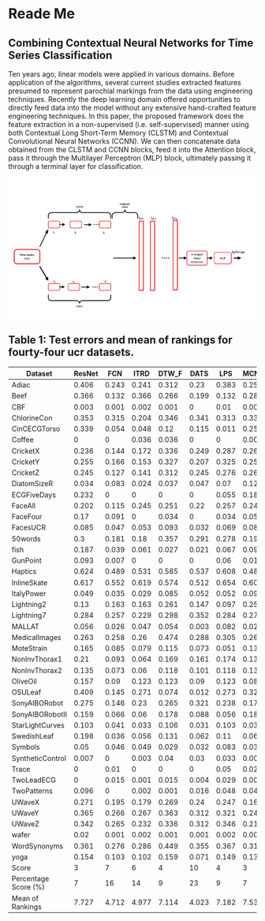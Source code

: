 # Reade Me

## Combining Contextual Neural Networks for Time Series Classification


Ten years ago, linear models were applied in various domains. Before application of the algorithms, several current studies extracted features presumed to represent parochial markings from the data using engineering techniques. Recently the deep learning domain offered opportunities to directly feed data into the model without any extensive hand-crafted feature engineering techniques. In this paper, the proposed framework does the feature extraction in a non-supervised (i.e. self-supervised) manner using both Contextual Long Short-Term Memory (CLSTM) and Contextual Convolutional Neural Networks (CCNN). We can then concatenate data obtained from the CLSTM and CCNN blocks, feed it into the Attention block, pass it through the Multilayer Perceptron (MLP) block, ultimately passing it through a terminal layer for classification.



![pdf](./model2.png)





## Table 1:  Test errors and mean of rankings for fourty-four ucr datasets.

| Dataset              | ResNet | FCN   | ITRD  | DTW_F | DATS  | LPS   | MCNN  | NTSC  | TSCD  | CNTC  |
| -------------------- | ------ | ----- | ----- | ------ | ----- | ----- | ----- | ----- | ----- | ----- |
| Adiac                | 0.406  | 0.243 | 0.241 | 0.312  | 0.23  | 0.383 | 0.255 | 0.153 | 0.184 | 0.142 |
| Beef                 | 0.366  | 0.132 | 0.366 | 0.266  | 0.199 | 0.132 | 0.286 | 0.249 | 0.232 | 0.286 |
| CBF                  | 0.003  | 0.001 | 0.002 | 0.001  | 0     | 0.01  | 0.009 | 0     | 0.006 | 0     |
| ChlorineCon          | 0.353  | 0.315 | 0.204 | 0.346  | 0.341 | 0.313 | 0.337 | 0.158 | 0.173 | 0.022 |
| CinCECGTorso         | 0.339  | 0.054 | 0.048 | 0.12   | 0.115 | 0.011 | 0.252 | 0.177 | 0.219 | 0.204 |
| Coffee               | 0      | 0     | 0.036 | 0.036  | 0     | 0     | 0.004 | 0     | 0     | 0     |
| CricketX             | 0.236  | 0.144 | 0.172 | 0.336  | 0.249 | 0.287 | 0.268 | 0.175 | 0.169 | 0.185 |
| CricketY             | 0.255  | 0.166 | 0.153 | 0.327  | 0.207 | 0.325 | 0.258 | 0.207 | 0.194 | 0.2   |
| CricketZ             | 0.245  | 0.127 | 0.141 | 0.312  | 0.245 | 0.276 | 0.262 | 0.186 | 0.186 | 0.211 |
| DiatomSizeR          | 0.034  | 0.083 | 0.024 | 0.037  | 0.047 | 0.07  | 0.127 | 0.071 | 0.07  | 0.017 |
| ECGFiveDays          | 0.232  | 0     | 0     | 0      | 0     | 0.055 | 0.183 | 0.015 | 0.045 | 0.057 |
| FaceAll              | 0.202  | 0.115 | 0.245 | 0.251  | 0.22  | 0.257 | 0.244 | 0.081 | 0.176 | 0.192 |
| FaceFour             | 0.17   | 0.091 | 0     | 0.034  | 0     | 0.034 | 0.051 | 0.068 | 0.068 | 0.088 |
| FacesUCR             | 0.085  | 0.047 | 0.053 | 0.093  | 0.032 | 0.069 | 0.08  | 0.042 | 0.032 | 0.064 |
| 50words              | 0.3    | 0.181 | 0.18  | 0.357  | 0.291 | 0.278 | 0.199 | 0.311 | 0.263 | 0.12  |
| fish                 | 0.187  | 0.039 | 0.061 | 0.027  | 0.021 | 0.067 | 0.09  | 0.039 | 0.021 | 0.011 |
| GunPoint             | 0.093  | 0.007 | 0     | 0      | 0     | 0.06  | 0.011 | 0     | 0.007 | 0     |
| Haptics              | 0.624  | 0.489 | 0.531 | 0.585  | 0.537 | 0.608 | 0.489 | 0.45  | 0.496 | 0.415 |
| InlineSkate          | 0.617  | 0.552 | 0.619 | 0.574  | 0.512 | 0.654 | 0.604 | 0.59  | 0.434 | 0.451 |
| ItalyPower           | 0.049  | 0.035 | 0.029 | 0.085  | 0.052 | 0.052 | 0.095 | 0.029 | 0.039 | 0.037 |
| Lightning2           | 0.13   | 0.163 | 0.163 | 0.261  | 0.147 | 0.097 | 0.256 | 0.196 | 0.245 | 0.24  |
| Lightning7           | 0.284  | 0.257 | 0.229 | 0.298  | 0.352 | 0.284 | 0.272 | 0.147 | 0.174 | 0.143 |
| MALLAT               | 0.056  | 0.026 | 0.047 | 0.054  | 0.003 | 0.082 | 0.027 | 0.01  | 0.011 | 0.005 |
| MedicalImages        | 0.263  | 0.258 | 0.26  | 0.474  | 0.288 | 0.305 | 0.269 | 0.208 | 0.228 | 0.215 |
| MoteStrain           | 0.165  | 0.085 | 0.079 | 0.115  | 0.073 | 0.051 | 0.135 | 0.055 | 0.105 | 0.06  |
| NonInvThorax1        | 0.21   | 0.093 | 0.064 | 0.169  | 0.161 | 0.174 | 0.138 | 0.039 | 0.052 | 0.043 |
| NonInvThorax2        | 0.135  | 0.073 | 0.06  | 0.118  | 0.101 | 0.118 | 0.13  | 0.045 | 0.049 | 0.049 |
| OliveOil             | 0.157  | 0.09  | 0.123 | 0.123  | 0.09  | 0.123 | 0.08  | 0.157 | 0.123 | 0.037 |
| OSULeaf              | 0.409  | 0.145 | 0.271 | 0.074  | 0.012 | 0.273 | 0.329 | 0.012 | 0.021 | 0.018 |
| SonyAIBORobot        | 0.275  | 0.146 | 0.23  | 0.265  | 0.321 | 0.238 | 0.175 | 0.032 | 0.015 | 0.042 |
| SonyAIBORobotII      | 0.159  | 0.066 | 0.06  | 0.178  | 0.088 | 0.056 | 0.186 | 0.028 | 0.028 | 0.03  |
| StarLightCurves      | 0.103  | 0.041 | 0.033 | 0.106  | 0.031 | 0.103 | 0.032 | 0.043 | 0.039 | 0.048 |
| SwedishLeaf          | 0.198  | 0.036 | 0.056 | 0.131  | 0.062 | 0.11  | 0.065 | 0.024 | 0.032 | 0.039 |
| Symbols              | 0.05   | 0.046 | 0.049 | 0.029  | 0.032 | 0.083 | 0.034 | 0.038 | 0.128 | 0.102 |
| SyntheticControl     | 0.007  | 0     | 0.003 | 0.04   | 0.03  | 0.033 | 0.008 | 0.01  | 0     | 0     |
| Trace                | 0      | 0.01  | 0     | 0      | 0     | 0.05  | 0.02  | 0     | 0     | 0     |
| TwoLeadECG           | 0      | 0.015 | 0.001 | 0.015  | 0.004 | 0.029 | 0.001 | 0     | 0     | 0     |
| TwoPatterns          | 0.096  | 0     | 0.002 | 0.001  | 0.016 | 0.048 | 0.046 | 0.103 | 0     | 0     |
| UWaveX               | 0.271  | 0.195 | 0.179 | 0.269  | 0.24  | 0.247 | 0.163 | 0.245 | 0.212 | 0.181 |
| UWaveY               | 0.365  | 0.266 | 0.267 | 0.363  | 0.312 | 0.321 | 0.248 | 0.274 | 0.331 | 0.29  |
| UWaveZ               | 0.342  | 0.265 | 0.232 | 0.336  | 0.312 | 0.346 | 0.217 | 0.271 | 0.245 | 0.278 |
| wafer                | 0.02   | 0.001 | 0.002 | 0.001  | 0.001 | 0.002 | 0.004 | 0.003 | 0.003 | 0     |
| WordSynonyms         | 0.361  | 0.276 | 0.286 | 0.449  | 0.355 | 0.367 | 0.312 | 0.43  | 0.378 | 0.224 |
| yoga                 | 0.154  | 0.103 | 0.102 | 0.159  | 0.071 | 0.149 | 0.139 | 0.145 | 0.132 | 0.062 |
| Score                | 3      | 7     | 6     | 4      | 10    | 4     | 3     | 13    | 8     | 18    |
| Percentage Score (%) | 7      | 16    | 14    | 9      | 23    | 9     | 7     | 30    | 18    | 41    |
| Mean of Rankings     | 7.727  | 4.712 | 4.977 | 7.114  | 4.023 | 7.182 | 7.53  | 3.932 | 4.5   | 3.136 |
